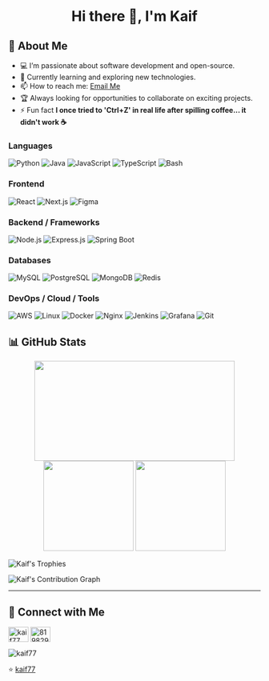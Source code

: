 <h1 align="center">Hi there 👋, I'm Kaif</h1>

## 🚀 About Me

- 💻 I’m passionate about software development and open-source.
- 🌱 Currently learning and exploring new technologies.
- 📫 How to reach me: [Email Me](mailto:kaifmk77@gmail.com)
- 🏆 Always looking for opportunities to collaborate on exciting projects.
- ⚡ Fun fact **I once tried to 'Ctrl+Z' in real life after spilling coffee... it didn't work ☕**

### Languages
![Python](https://img.shields.io/badge/-Python-000?style=flat&logo=python)
![Java](https://img.shields.io/badge/-Java-000?style=flat&logo=java&logoColor=white)
![JavaScript](https://img.shields.io/badge/-JavaScript-000?style=flat&logo=javascript)
![TypeScript](https://img.shields.io/badge/-TypeScript-000?style=flat&logo=typescript)
![Bash](https://img.shields.io/badge/-Bash-000?style=flat&logo=gnubash)

### Frontend
![React](https://img.shields.io/badge/-React-000?style=flat&logo=react)
![Next.js](https://img.shields.io/badge/-Next.js-000?style=flat&logo=nextdotjs)
![Figma](https://img.shields.io/badge/-Figma-000?style=flat&logo=figma)

### Backend / Frameworks
![Node.js](https://img.shields.io/badge/-Node.js-000?style=flat&logo=node.js)
![Express.js](https://img.shields.io/badge/-Express.js-000?style=flat&logo=express&logoColor=white)
![Spring Boot](https://img.shields.io/badge/-Spring%20Boot-000?style=flat&logo=spring-boot)

### Databases
![MySQL](https://img.shields.io/badge/-MySQL-000?style=flat&logo=mysql)
![PostgreSQL](https://img.shields.io/badge/-PostgreSQL-000?style=flat&logo=postgresql)
![MongoDB](https://img.shields.io/badge/-MongoDB-000?style=flat&logo=mongodb)
![Redis](https://img.shields.io/badge/-Redis-000?style=flat&logo=redis)

### DevOps / Cloud / Tools
![AWS](https://img.shields.io/badge/-AWS-000?style=flat&logo=amazon-aws)
![Linux](https://img.shields.io/badge/-Linux-000?style=flat&logo=linux)
![Docker](https://img.shields.io/badge/-Docker-000?style=flat&logo=docker)
![Nginx](https://img.shields.io/badge/-Nginx-000?style=flat&logo=nginx)
![Jenkins](https://img.shields.io/badge/-Jenkins-000?style=flat&logo=jenkins)
![Grafana](https://img.shields.io/badge/-Grafana-000?style=flat&logo=grafana)
![Git](https://img.shields.io/badge/-Git-000?style=flat&logo=git)

## 📊 GitHub Stats

<div align="center">

<img src="https://github-readme-stats.vercel.app/api/top-langs/?username=kaif77&layout=compact&theme=radical" height="200px" width="400px"/>

</div>

<div align="center">
  <img src="https://github-readme-stats.vercel.app/api?username=kaif77&show_icons=true&theme=radical" height="180px"/>&nbsp;<img src="https://streak-stats.demolab.com?user=kaif77&theme=tokyonight" height="180px"/>
</div>

![Kaif's Trophies](https://github-profile-trophy.vercel.app/?username=kaif77&theme=onestar&no-frame=true&column=9)

![Kaif's Contribution Graph](https://github-readme-activity-graph.vercel.app/graph?username=kaif77&theme=github-compact)

---

## 🔗 Connect with Me


<p align="left">
<a href="https://linkedin.com/in/kaif77" target="blank"><img align="center" src="https://raw.githubusercontent.com/rahuldkjain/github-profile-readme-generator/master/src/images/icons/Social/linked-in-alt.svg" alt="kaif77" height="30" width="40" /></a>
<a href="https://stackoverflow.com/users/8198290" target="blank"><img align="center" src="https://raw.githubusercontent.com/rahuldkjain/github-profile-readme-generator/master/src/images/icons/Social/stack-overflow.svg" alt="8198290" height="30" width="40" /></a>
</p>

<p align="left"> <img src="https://komarev.com/ghpvc/?username=kaif77&label=Profile%20views&color=0e75b6&style=flat" alt="kaif77" /> </p>


⭐️ [kaif77](https://github.com/kaif77)

